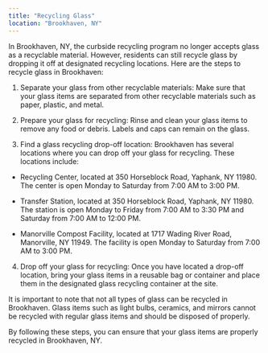 ```yaml
---
title: "Recycling Glass"
location: "Brookhaven, NY"
---
```


In Brookhaven, NY, the curbside recycling program no longer accepts glass as a recyclable material. However, residents can still recycle glass by dropping it off at designated recycling locations. Here are the steps to recycle glass in Brookhaven:

1. Separate your glass from other recyclable materials: Make sure that your glass items are separated from other recyclable materials such as paper, plastic, and metal.

2. Prepare your glass for recycling: Rinse and clean your glass items to remove any food or debris. Labels and caps can remain on the glass.

3. Find a glass recycling drop-off location: Brookhaven has several locations where you can drop off your glass for recycling. These locations include:

- Recycling Center, located at 350 Horseblock Road, Yaphank, NY 11980. The center is open Monday to Saturday from 7:00 AM to 3:00 PM.

- Transfer Station, located at 350 Horseblock Road, Yaphank, NY 11980. The station is open Monday to Friday from 7:00 AM to 3:30 PM and Saturday from 7:00 AM to 12:00 PM.

- Manorville Compost Facility, located at 1717 Wading River Road, Manorville, NY 11949. The facility is open Monday to Saturday from 7:00 AM to 3:00 PM.

4. Drop off your glass for recycling: Once you have located a drop-off location, bring your glass items in a reusable bag or container and place them in the designated glass recycling container at the site.

It is important to note that not all types of glass can be recycled in Brookhaven. Glass items such as light bulbs, ceramics, and mirrors cannot be recycled with regular glass items and should be disposed of properly.

By following these steps, you can ensure that your glass items are properly recycled in Brookhaven, NY.